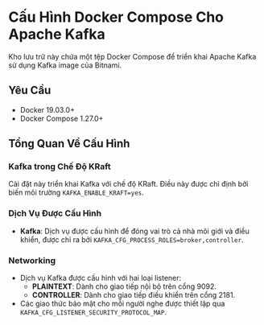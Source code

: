 # Cấu Hình Docker Compose Cho Apache Kafka

Kho lưu trữ này chứa một tệp Docker Compose để triển khai Apache Kafka sử dụng Kafka image của Bitnami. 
## Yêu Cầu
- Docker 19.03.0+
- Docker Compose 1.27.0+

## Tổng Quan Về Cấu Hình

### Kafka trong Chế Độ KRaft
Cài đặt này triển khai Kafka với chế độ KRaft. Điều này được chỉ định bởi biến môi trường `KAFKA_ENABLE_KRAFT=yes`.

### Dịch Vụ Được Cấu Hình
- **Kafka**: Dịch vụ được cấu hình để đóng vai trò cả nhà môi giới và điều khiển, được chỉ ra bởi `KAFKA_CFG_PROCESS_ROLES=broker,controller`.

### Networking
- Dịch vụ Kafka được cấu hình với hai loại listener:
  - **PLAINTEXT**: Dành cho giao tiếp nội bộ trên cổng 9092.
  - **CONTROLLER**: Dành cho giao tiếp điều khiển trên cổng 2181.
- Các giao thức bảo mật cho mỗi người nghe được thiết lập qua `KAFKA_CFG_LISTENER_SECURITY_PROTOCOL_MAP`.

